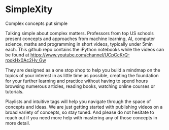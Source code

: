 # SimpleXity
Complex concepts put simple

Talking simple about complex matters. 
Professors from top US schools present concepts and approaches from machine learning, AI, 
computer science, maths and programming in short videos, typically under 5min each. This github repo contains the iPython notebooks
while the videos can be found at https://www.youtube.com/channel/UCpCcKrQ-rpokHx0Ac2Hv_Gw

They are designed as a one stop shop to help you build a mindmap on the topics of your interest in as little time as possible, creating the foundation for your further learning and practice without having to spend hours browsing numerous articles, reading books, watching online courses or tutorials. 

Playlists and intuitive tags will help you navigate through the space of concepts and ideas. We are just getting started with publishing videos on a broad variety of concepts, so stay tuned. And please do not hesitate to reach out if you need more help with mastering any of those concepts in more detail.
